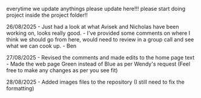 everytime we update anythings please update here!!!
please start doing project inside the project folder!!

26/08/2025  - Just had a look at what Avisek and Nicholas have been working on, looks really good.
            - I've provided some comments on where I think we should go from here, would need to review in a group call and see what we can cook up.
                - Ben

27/08/2025  - Revised the comments and made edits to the home page text
            - Made the web page Green instead of Blue as per Wendy's request (Feel free to make any changes as per you see fit)

28/08/2025  - Added images files to the repository (I still need to fix the formatting)